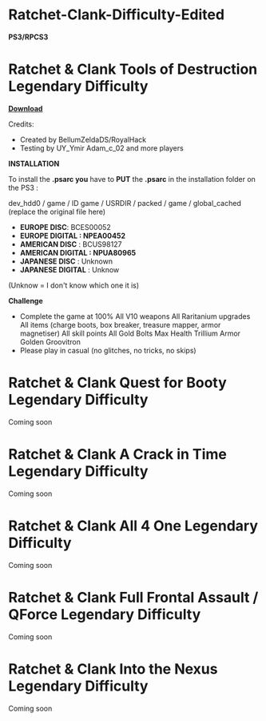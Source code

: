 # Ratchet-Clank-Difficulty-Edited

**PS3/RPCS3**

# Ratchet & Clank Tools of Destruction Legendary Difficulty

**[Download](https://www.mediafire.com/file/060bqndvl028j6g/global_cached.psarc/file)**

Credits:
- Created by BellumZeldaDS/RoyalHack
- Testing by UY_Ymir Adam_c_02 and more players

**INSTALLATION**

To install the **.psarc you** have to **PUT** the **.psarc** in the installation folder on the PS3 :

dev_hdd0 / game / ID game / USRDIR / packed / game / global_cached (replace the original file here)

- **EUROPE DISC**: BCES00052
- **EUROPE DIGITAL : NPEA00452**
- **AMERICAN DISC** : BCUS98127
- **AMERICAN DIGITAL : NPUA80965**
- **JAPANESE DISC** : Unknown
- **JAPANESE DIGITAL** : Unknow

(Unknow = I don't know which one it is)

**Challenge**
- Complete the game at 100%
All V10 weapons
All Raritanium upgrades
All items (charge boots, box breaker, treasure mapper, armor magnetiser)
All skill points
All Gold Bolts
Max Health
Trillium Armor
Golden Groovitron
- Please play in casual (no glitches, no tricks, no skips)

# Ratchet & Clank Quest for Booty Legendary Difficulty

Coming soon

# Ratchet & Clank A Crack in Time Legendary Difficulty

Coming soon

# Ratchet & Clank All 4 One Legendary Difficulty

Coming soon

# Ratchet & Clank Full Frontal Assault / QForce Legendary Difficulty

Coming soon

# Ratchet & Clank Into the Nexus Legendary Difficulty

Coming soon

